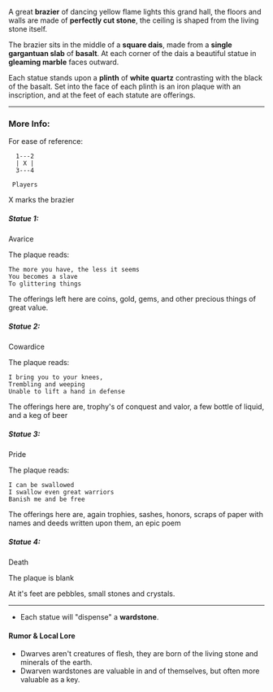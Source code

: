 A great **brazier** of dancing yellow flame lights this grand hall, the floors and walls are made of **perfectly cut stone**, the ceiling is shaped from the living stone itself.

The brazier sits in the middle of a **square dais**, made from a **single gargantuan slab** of **basalt**. At each corner of the dais a beautiful statue in **gleaming marble** faces outward.  

Each statue stands upon a **plinth** of **white quartz** contrasting with the black of the basalt. Set into the face of each plinth is an iron plaque with an inscription, and at the feet of each statute are offerings.

---

### More Info:

For ease of reference: 

```
  1---2
  | X |
  3---4

 Players
```
X marks the brazier

##### Statue 1: 

Avarice

The plaque reads:

```
The more you have, the less it seems
You becomes a slave
To glittering things
```

The offerings left here are coins, gold, gems, and other precious things of great value.

##### Statue 2: 

Cowardice

The plaque reads:

```
I bring you to your knees,
Trembling and weeping
Unable to lift a hand in defense 
```

The offerings here are, trophy's of conquest and valor, a few bottle of liquid, and a keg of beer 

##### Statue 3:

Pride

The plaque reads:

```
I can be swallowed
I swallow even great warriors
Banish me and be free
```

The offerings here are, again trophies, sashes, honors, scraps of paper with names and deeds written upon them, an epic poem

##### Statue 4:

Death

The plaque is blank 

At it's feet are pebbles, small stones and crystals.

---

* Each statue will "dispense" a **wardstone**.

#### Rumor & Local Lore

* Dwarves aren't creatures of flesh, they are born of the living stone and minerals of the earth.
* Dwarven wardstones are valuable in and of themselves, but often more valuable as a key.